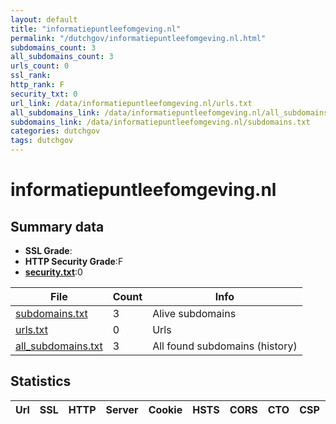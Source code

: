 ```yaml
---
layout: default
title: "informatiepuntleefomgeving.nl"
permalink: "/dutchgov/informatiepuntleefomgeving.nl.html"
subdomains_count: 3
all_subdomains_count: 3
urls_count: 0
ssl_rank: 
http_rank: F
security_txt: 0
url_link: /data/informatiepuntleefomgeving.nl/urls.txt
all_subdomains_link: /data/informatiepuntleefomgeving.nl/all_subdomains.txt
subdomains_link: /data/informatiepuntleefomgeving.nl/subdomains.txt
categories: dutchgov
tags: dutchgov
---
```



# informatiepuntleefomgeving.nl
## Summary data


 - **SSL Grade**:
 - **HTTP Security Grade**:F
 - **[security.txt](https://www.digitaleoverheid.nl/nieuws/standaard-security-txt-nu-verplicht-voor-overheid/)**:0


| File       | Count | Info |
|------------|-------|------|
|[subdomains.txt](/DutchGovScope/data/informatiepuntleefomgeving.nl/subdomains.txt)|3|Alive subdomains|
|[urls.txt](/DutchGovScope/data/informatiepuntleefomgeving.nl/urls.txt)|0|Urls|
|[all_subdomains.txt](/DutchGovScope/data/informatiepuntleefomgeving.nl/all_subdomains.txt)|3|All found subdomains (history)|


## Statistics


| Url | SSL | HTTP | Server | Cookie | HSTS | CORS | CTO | CSP | XFO | XXP | RP |FP| Tech |Title |
|--------|-------|-------|------|------|------|------|------|------|------|------|------|------|------|------|

